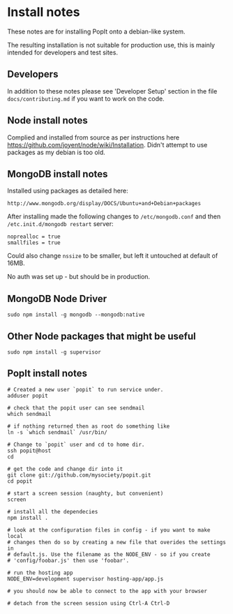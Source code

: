 # Install notes

These notes are for installing PopIt onto a debian-like system.

The resulting installation is not suitable for production use, this is mainly intended for developers and test sites.

## Developers

In addition to these notes please see 'Developer Setup' section in the file `docs/contributing.md` if you want to work on the code.

## Node install notes

Complied and installed from source as per instructions here https://github.com/joyent/node/wiki/Installation. Didn't attempt to use packages as my debian is too old.


## MongoDB install notes

Installed using packages as detailed here:

    http://www.mongodb.org/display/DOCS/Ubuntu+and+Debian+packages

After installing made the following changes to `/etc/mongodb.conf` and then `/etc.init.d/mongodb restart` server:

    noprealloc = true
    smallfiles = true

Could also change `nssize` to be smaller, but left it untouched at default of 16MB.

No auth was set up - but should be in production.

## MongoDB Node Driver

    sudo npm install -g mongodb --mongodb:native

## Other Node packages that might be useful

    sudo npm install -g supervisor

## PopIt install notes

    # Created a new user `popit` to run service under.
    adduser popit

    # check that the popit user can see sendmail
    which sendmail
    
    # if nothing returned then as root do something like
    ln -s `which sendmail` /usr/bin/

    # Change to `popit` user and cd to home dir.
    ssh popit@host
    cd

    # get the code and change dir into it
    git clone git://github.com/mysociety/popit.git
    cd popit
    
    # start a screen session (naughty, but convenient)
    screen
    
    # install all the dependecies
    npm install .
    
    # look at the configuration files in config - if you want to make local
    # changes then do so by creating a new file that overides the settings in
    # default.js. Use the filename as the NODE_ENV - so if you create
    # 'config/foobar.js' then use 'foobar'.
    
    # run the hosting app
    NODE_ENV=development supervisor hosting-app/app.js
    
    # you should now be able to connect to the app with your browser
    
    # detach from the screen session using Ctrl-A Ctrl-D
